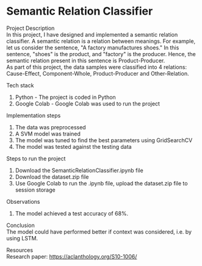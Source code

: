 # Semantic Relation Classifier

Project Description<br/>
In this project, I have designed and implemented a semantic relation classifier. A semantic relation is a relation between meanings. For example, let us consider the sentence, "A factory manufactures shoes." In this sentence, "shoes" is the product, and "factory" is the producer. Hence, the semantic relation present in this sentence is Product-Producer.
<br/>As part of this project, the data samples were classified into 4 relations: Cause-Effect, Component-Whole, Product-Producer and Other-Relation.

Tech stack
1. Python - The project is coded in Python
2. Google Colab - Google Colab was used to run the project

Implementation steps
1. The data was preprocessed
2. A SVM model was trained
3. The model was tuned to find the best parameters using GridSearchCV
4. The model was tested against the testing data

Steps to run the project
1. Download the SemanticRelationClassifier.ipynb file
2. Download the dataset.zip file
3. Use Google Colab to run the .ipynb file, upload the dataset.zip file to session storage

Observations
1. The model achieved a test accuracy of 68%.

Conclusion
<br/>The model could have performed better if context was considered, i.e. by using LSTM.

Resources
<br/>Research paper: https://aclanthology.org/S10-1006/
